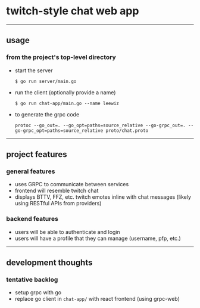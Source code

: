 # twitch-style chat web app
----
## usage
### from the project's top-level directory
- start the server
  
    ```$ go run server/main.go```
- run the client (optionally provide a name)

    ```$ go run chat-app/main.go --name leewiz```

- to generate the grpc code

    ```protoc --go_out=. --go_opt=paths=source_relative --go-grpc_out=. --go-grpc_opt=paths=source_relative proto/chat.proto```


----
## project features

### general features
- uses GRPC to communicate between services
- frontend will resemble twitch chat
- displays BTTV, FFZ, etc. twitch emotes inline with chat messages (likely using RESTful APIs from providers)

### backend features
- users will be able to authenticate and login
- users will have a profile that they can manage (username, pfp, etc.)

----

## development thoughts

### tentative backlog
- setup grpc with go
- replace go client in `chat-app/` with react frontend (using grpc-web)

